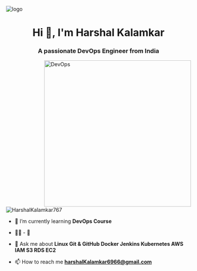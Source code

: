 ![logo](https://github.com/HarshalKalamkar767/HarshalKalamkar767/blob/main/Banner.png.png)
<h1 align="center">Hi 👋, I'm Harshal Kalamkar</h1>
<h3 align="center">A passionate DevOps Engineer from India</h3>

<img align="right" alt="DevOps" width="400" src="https://media.tenor.com/S59bPkT0pqcAAAAC/programming.gif">



<p align="left"> <img src="https://komarev.com/ghpvc/?username=HarshalKalamkar767&label=Profile%20views&color=0e75b6&style=flat" alt="HarshalKalamkar767" /> </p>

- 🌱 I’m currently learning **DevOps Course**

- 👨‍💻 - 📝

- 💬 Ask me about **Linux Git & GitHub Docker Jenkins Kubernetes AWS IAM S3 RDS EC2**

- 📫 How to reach me **harshalKalamkar6966@gmail.com**

